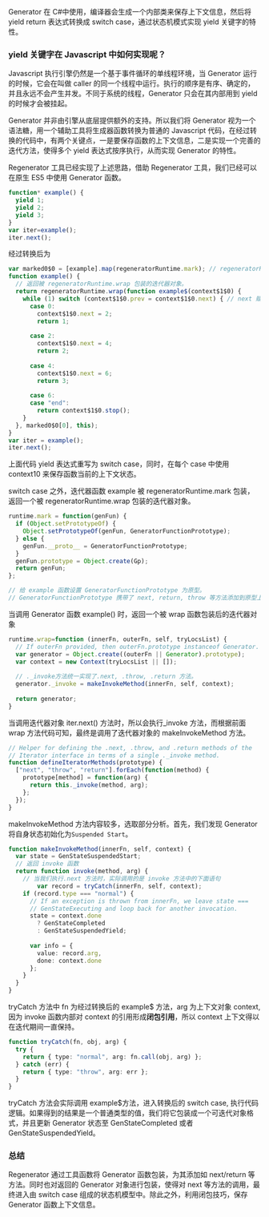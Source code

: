 Generator 在 C#中使用，编译器会生成一个内部类来保存上下文信息，然后将 yield return 表达式转换成 switch case，通过状态机模式实现 yield 关键字的特性。

### yield 关键字在 Javascript 中如何实现呢？

Javascript 执行引擎仍然是一个基于事件循环的单线程环境，当 Generator 运行的时候，它会在叫做 caller 的同一个线程中运行。执行的顺序是有序、确定的，并且永远不会产生并发。不同于系统的线程，Generator 只会在其内部用到 yield 的时候才会被挂起。

Generator 并非由引擎从底层提供额外的支持。所以我们将 Generator 视为一个语法糖，用一个辅助工具将生成器函数转换为普通的 Javascript 代码，在经过转换的代码中，有两个关键点，一是要保存函数的上下文信息，二是实现一个完善的迭代方法，使得多个 yield 表达式按序执行，从而实现 Generator 的特性。

Regenerator 工具已经实现了上述思路，借助 Regenerator 工具，我们已经可以在原生 ES5 中使用 Generator 函数。

```ts
function* example() {
  yield 1;
  yield 2;
  yield 3;
}
var iter=example();
iter.next();
```

经过转换后为

```ts
var marked0$0 = [example].map(regeneratorRuntime.mark); // regeneratorRuntime.mark(example)
function example() {
  // 返回被 regeneratorRuntime.wrap 包装的迭代器对象。
  return regeneratorRuntime.wrap(function example$(context$1$0) {
    while (1) switch (context$1$0.prev = context$1$0.next) { // next 赋值给 prev 后传给switch case
      case 0:
        context$1$0.next = 2;
        return 1;
 
      case 2:
        context$1$0.next = 4;
        return 2;
 
      case 4:
        context$1$0.next = 6;
        return 3;
 
      case 6:
      case "end":
        return context$1$0.stop();
    }
  }, marked0$0[0], this);
}
var iter = example();
iter.next();
```

上面代码 yield 表达式重写为 switch case，同时，在每个 case 中使用 context$1$0 来保存函数当前的上下文状态。

switch case 之外，迭代器函数 example 被 regeneratorRuntime.mark 包装，返回一个被 regeneratorRuntime.wrap 包装的迭代器对象。

```ts
runtime.mark = function(genFun) {
  if (Object.setPrototypeOf) {
    Object.setPrototypeOf(genFun, GeneratorFunctionPrototype);
  } else {
    genFun.__proto__ = GeneratorFunctionPrototype;
  }
  genFun.prototype = Object.create(Gp);
  return genFun;
};

// 给 example 函数设置 GeneratorFunctionPrototype 为原型。
// GeneratorFunctionPrototype 携带了 next, return, throw 等方法添加到原型上。
```

当调用 Generator 函数 example() 时，返回一个被 wrap 函数包装后的迭代器对象

```ts
runtime.wrap=function (innerFn, outerFn, self, tryLocsList) {
  // If outerFn provided, then outerFn.prototype instanceof Generator.
  var generator = Object.create((outerFn || Generator).prototype);
  var context = new Context(tryLocsList || []);
 
  // ._invoke方法统一实现了.next, .throw, .return 方法。
  generator._invoke = makeInvokeMethod(innerFn, self, context);
 
  return generator;
}
```

当调用迭代器对象 iter.next() 方法时，所以会执行_invoke 方法，而根据前面 wrap 方法代码可知，最终是调用了迭代器对象的 makeInvokeMethod 方法。

```ts
// Helper for defining the .next, .throw, and .return methods of the
// Iterator interface in terms of a single ._invoke method.
function defineIteratorMethods(prototype) {
  ["next", "throw", "return"].forEach(function(method) {
    prototype[method] = function(arg) {
      return this._invoke(method, arg);
    };
  });
}
```

makeInvokeMethod 方法内容较多，选取部分分析。首先，我们发现 Generator 将自身状态初始化为`Suspended Start`。

```ts
function makeInvokeMethod(innerFn, self, context) {
  var state = GenStateSuspendedStart;
  // 返回 invoke 函数
  return function invoke(method, arg) {
    // 当我们执行.next 方法时，实际调用的是 invoke 方法中的下面语句
		var record = tryCatch(innerFn, self, context);
    if (record.type === "normal") {
      // If an exception is thrown from innerFn, we leave state ===
      // GenStateExecuting and loop back for another invocation.
      state = context.done
        ? GenStateCompleted
        : GenStateSuspendedYield;
 
      var info = {
        value: record.arg,
        done: context.done
      };
    }
  }
}
```

tryCatch 方法中 fn 为经过转换后的 example$ 方法，arg 为上下文对象 context, 因为 invoke 函数内部对 context 的引用形成**闭包引用**，所以 context 上下文得以在迭代期间一直保持。

```ts
function tryCatch(fn, obj, arg) {
  try {
    return { type: "normal", arg: fn.call(obj, arg) };
  } catch (err) {
    return { type: "throw", arg: err };
  }
}
```

tryCatch 方法会实际调用 example$方法，进入转换后的 switch case, 执行代码逻辑。如果得到的结果是一个普通类型的值，我们将它包装成一个可迭代对象格式，并且更新 Generator 状态至 GenStateCompleted 或者 GenStateSuspendedYield。

### 总结

Regenerator 通过工具函数将 Generator 函数包装，为其添加如 next/return 等方法。同时也对返回的 Generator 对象进行包装，使得对 next 等方法的调用，最终进入由 switch case 组成的状态机模型中。除此之外，利用闭包技巧，保存 Generator 函数上下文信息。


